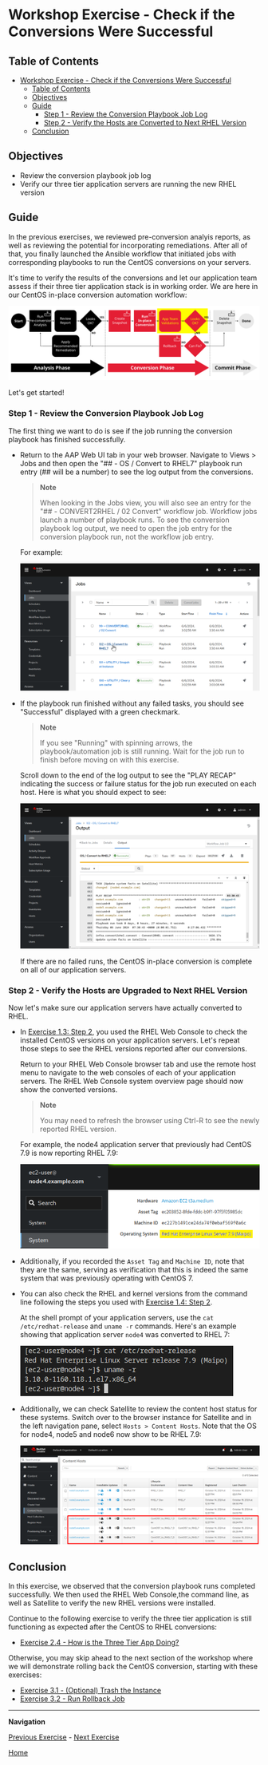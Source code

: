 # Workshop Exercise - Check if the Conversions Were Successful

## Table of Contents

- [Workshop Exercise - Check if the Conversions Were Successful](#workshop-exercise---check-if-the-conversions-were-successful)
  - [Table of Contents](#table-of-contents)
  - [Objectives](#objectives)
  - [Guide](#guide)
    - [Step 1 - Review the Conversion Playbook Job Log](#step-1---review-the-conversion-playbook-job-log)
    - [Step 2 - Verify the Hosts are Converted to Next RHEL Version](#step-2---verify-the-hosts-are-converted-to-next-rhel-version)
  - [Conclusion](#conclusion)

## Objectives

* Review the conversion playbook job log
* Verify our three tier application servers are running the new RHEL version

## Guide

In the previous exercises, we reviewed pre-conversion analyis reports, as well as reviewing the potential for incorporating remediations. After all of that, you finally launched the Ansible workflow that initiated jobs with corresponding playbooks to run the CentOS conversions on your servers.

It's time to verify the results of the conversions and let our application team assess if their three tier application stack is in working order. We are here in our CentOS in-place conversion automation workflow:

![Automation approach workflow diagram with app validation steps highlighted](images/ripu-workflow-hl-validate.svg)

Let's get started!

### Step 1 - Review the Conversion Playbook Job Log

The first thing we want to do is see if the job running the conversion playbook has finished successfully.

- Return to the AAP Web UI tab in your web browser. Navigate to Views > Jobs and then open the "## - OS / Convert to RHEL7" playbook run entry (## will be a number) to see the log output from the conversions.

  > **Note**
  >
  > When looking in the Jobs view, you will also see an entry for the "## - CONVERT2RHEL / 02 Convert" workflow job. Workflow jobs launch a number of playbook runs. To see the conversion playbook log output, we need to open the job entry for the conversion playbook run, not the workflow job entry.

  For example:

  ![AAP Web UI listing conversion job entries](images/conversion_jobs.png)

- If the playbook run finished without any failed tasks, you should see "Successful" displayed with a green checkmark.

  > **Note**
  >
  > If you see "Running" with spinning arrows, the playbook/automation job is still running. Wait for the job run to finish before moving on with this exercise.

  Scroll down to the end of the log output to see the "PLAY RECAP" indicating the success or failure status for the job run executed on each host. Here is what you should expect to see:

  ![AAP Web UI showing successful conversion job run play recap](images/conversion_play_recap.png)

  If there are no failed runs, the CentOS in-place conversion is complete on all of our application servers.

### Step 2 - Verify the Hosts are Upgraded to Next RHEL Version

Now let's make sure our application servers have actually converted to RHEL.

- In [Exercise 1.3: Step 2](../1.3-report/README.md#step-2---navigating-the-rhel-web-console), you used the RHEL Web Console to check the installed CentOS versions on your application servers. Let's repeat those steps to see the RHEL versions reported after our conversions.

  Return to your RHEL Web Console browser tab and use the remote host menu to navigate to the web consoles of each of your application servers. The RHEL Web Console system overview page should now show the converted versions.

  > **Note**
  >
  > You may need to refresh the browser using Ctrl-R to see the newly reported RHEL version.

  For example, the node4 application server that previously had CentOS 7.9 is now reporting RHEL 7.9:

  ![node4 running Red Hat Enterprise Linux 7.9 (Plow)](images/rhel7_converted.png)

- Additionally, if you recorded the `Asset Tag` and `Machine ID`, note that they are the same, serving as verification that this is indeed the same system that was previously operating with CentOS 7.

- You can also check the RHEL and kernel versions from the command line following the steps you used with [Exercise 1.4: Step 2](../1.4-report/README.md###step-3---review-convert2rhel-pre-conversion-report-of-centos-7-host).

  At the shell prompt of your application servers, use the `cat /etc/redhat-release` and `uname -r` commands. Here's an example showing that application server `node4` was converted to RHEL 7:

  ![command output showing RHEL7 is installed](images/rhel7_commands.png)

- Additionally, we can check Satellite to review the content host status for these systems. Switch over to the browser instance for Satellite and in the left navigation pane, select `Hosts > Content Hosts`. Note that the OS for node4, node5 and node6 now show to be RHEL 7.9:

  ![content hosts in Satellite](images/satellite_content_hosts.png)

## Conclusion

In this exercise, we observed that the conversion playbook runs completed successfully. We then used the RHEL Web Console,the command line, as well as Satellite to verify the new RHEL versions were installed.

Continue to the following exercise to verify the three tier application is still functioning as expected after the CentOS to RHEL conversions:

- [Exercise 2.4 - How is the Three Tier App Doing?](../2.4-check-three-tier-app/README.md)

Otherwise, you may skip ahead to the next section of the workshop where we will demonstrate rolling back the CentOS conversion, starting with these exercises:

- [Exercise 3.1 - (Optional) Trash the Instance](../3.1-error-condition/README.md)
- [Exercise 3.2 - Run Rollback Job](../3.2-rollback/README.md)

---

**Navigation**

[Previous Exercise](../2.2-snapshots/README.md) - [Next Exercise](../2.4-check-three-tier-app/README.md)

[Home](../README.md)
